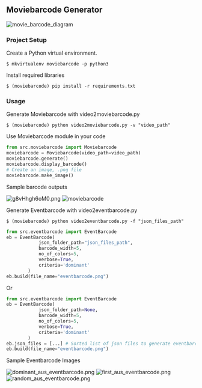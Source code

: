## Moviebarcode Generator


![movie_barcode_diagram](https://github.com/erolrecep/moviebarcode/blob/main/images/moviebarcode.gif)


        
### Project Setup

Create a Python virtual environment.

```shell
$ mkvirtualenv moviebarcode -p python3
```

Install required libraries
```shell
$ (moviebarcode) pip install -r requirements.txt
```

### Usage

Generate Moviebarcode with video2moviebarcode.py

```shell
$ (moviebarcode) python video2moviebarcode.py -v "video_path"
```

Use Moviebarcode module in your code

```python
from src.moviebarcode import Moviebarcode
moviebarcode = Moviebarcode(video_path=video_path)
moviebarcode.generate()
moviebarcode.display_barcode()
# Create an image, .png file
moviebarcode.make_image()
```

Sample barcode outputs

![g8vHhgh6oM0.png](https://github.com/erolrecep/moviebarcode/blob/main/images/g8vHhgh6oM0.png)
![moviebarcode](https://github.com/erolrecep/moviebarcode/blob/main/images/moviebarcode.png)

Generate Eventbarcode with video2eventbarcode.py

```shell
$ (moviebarcode) python video2eventbarcode.py -f "json_files_path"
```

```python
from src.eventbarcode import EventBarcode
eb = EventBarcode(
            json_folder_path="json_files_path",
            barcode_width=5,
            no_of_colors=5,
            verbose=True,
            criteria='dominant'
        )
eb.build(file_name="eventbarcode.png")
```

Or

```python
from src.eventbarcode import EventBarcode
eb = EventBarcode(
            json_folder_path=None,
            barcode_width=5,
            no_of_colors=5,
            verbose=True,
            criteria='dominant'
        )
eb.json_files = [...] # Sorted list of json files to generate eventbarcode
eb.build(file_name="eventbarcode.png")
```


Sample Eventbarcode Images

![dominant_aus_eventbarcode.png](https://github.com/erolrecep/moviebarcode/blob/eventbarcode/images/dominant_aus_eventbarcode.png)
![first_aus_eventbarcode.png](https://github.com/erolrecep/moviebarcode/blob/eventbarcode/images/first_aus_eventbarcode.png)
![random_aus_eventbarcode.png](https://github.com/erolrecep/moviebarcode/blob/eventbarcode/images/random_aus_eventbarcode.png)
